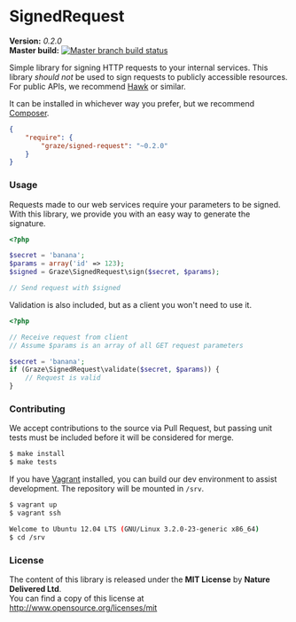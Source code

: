 # SignedRequest #


**Version:** *0.2.0*<br/>
**Master build:** [![Master branch build status][travis-master]][travis]


Simple library for signing HTTP requests to your internal services.
This library *should not* be used to sign requests to publicly accessible resources.
For public APIs, we recommend [Hawk][hawk] or similar.

It can be installed in whichever
way you prefer, but we recommend [Composer][packagist].
```json
{
    "require": {
        "graze/signed-request": "~0.2.0"
    }
}
```


### Usage ###

Requests made to our web services require your parameters to be signed.
With this library, we provide you with an easy way to generate the signature.

```php
<?php

$secret = 'banana';
$params = array('id' => 123);
$signed = Graze\SignedRequest\sign($secret, $params);

// Send request with $signed
```

Validation is also included, but as a client you won't need to use it.

```php
<?php

// Receive request from client
// Assume $params is an array of all GET request parameters

$secret = 'banana';
if (Graze\SignedRequest\validate($secret, $params)) {
    // Request is valid
}
```


### Contributing ###
We accept contributions to the source via Pull Request,
but passing unit tests must be included before it will be considered for merge.
```bash
$ make install
$ make tests
```

If you have [Vagrant][vagrant] installed, you can build our dev environment to assist development.
The repository will be mounted in `/srv`.
```bash
$ vagrant up
$ vagrant ssh

Welcome to Ubuntu 12.04 LTS (GNU/Linux 3.2.0-23-generic x86_64)
$ cd /srv
```


### License ###
The content of this library is released under the **MIT License** by **Nature Delivered Ltd**.<br/>
You can find a copy of this license at http://www.opensource.org/licenses/mit


<!-- Links -->
[travis]: https://travis-ci.org/graze/SignedRequest
[travis-master]: https://travis-ci.org/graze/SignedRequest.png?branch=master
[packagist]: https://packagist.org/packages/graze/signed-request
[vagrant]: http://vagrantup.com
[hawk]: https://github.com/hueniverse/hawk
